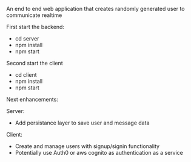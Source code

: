An end to end web application that creates randomly generated user to communicate realtime

First start the backend: 
- cd server
- npm install
- npm start

Second start the client
- cd client
- npm install
- npm start


Next enhancements:

Server: 
 - Add persistance layer to save user and message data

Client: 
 - Create and manage users with signup/signin functionality
 - Potentially use Auth0 or aws cognito as authentication as a service